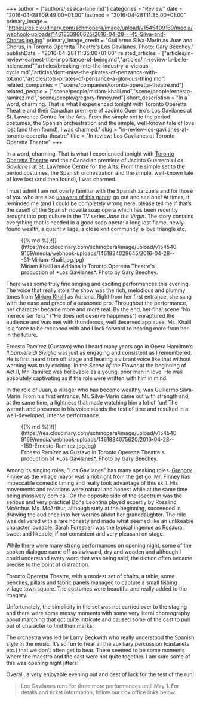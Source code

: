 +++
author = ["authors/jessica-lane.md"]
categories = "Review"
date = "2016-04-28T09:49:00+01:00"
lastmod = "2016-04-28T11:35:00+01:00"
primary_image = "https://res.cloudinary.com/schmopera/image/upload/v1545409169/media/webhook-uploads/1461833960625/2016-04-28---45-Silva-and-Chorus.jpg.jpg"
primary_image_credit = "Guillermo Silva-Marin as Juan and Chorus, in Toronto Operetta Theatre's Los Gavilanes. Photo: Gary Beechey."
publishDate = "2016-04-28T11:35:00+01:00"
related_articles = ["articles/in-review-earnest-the-importance-of-being.md","articles/in-review-la-belle-helene.md","articles/breaking-into-the-industry-a-vicious-cycle.md","articles/dont-miss-the-pirates-of-penzance-with-tot.md","articles/tots-pirates-of-penzance-a-glorious-thing.md"]
related_companies = ["scene/companies/toronto-operetta-theatre.md"]
related_people = ["scene/people/miriam-khalil.md","scene/people/ernesto-ramirez.md","scene/people/gregory-finney.md"]
short_description = "In a word, charming. That is what I experienced tonight with Toronto Operetta Theatre and their Canadian premiere of Jacinto Guerrero’s Los Gavilanes at St. Lawrence Centre for the Arts. From the simple set to the period costumes, the Spanish orchestration and the simple, well-known tale of love lost (and then found), I was charmed."
slug = "in-review-los-gavilanes-at-toronto-operetta-theatre"
title = "In review: Los Gavilanes at Toronto Operetta Theatre"
+++

In a word, charming. That is what I experienced tonight with [Toronto Operetta Theatre](/scene/companies/toronto-operetta-theatre/) and their Canadian premiere of Jacinto Guerrero’s *Los Gavilanes* at St. Lawrence Centre for the Arts. From the simple set to the period costumes, the Spanish orchestration and the simple, well-known tale of love lost (and then found), I was charmed. 

I must admit I am not overly familiar with the Spanish zarzuela and for those of you who are also [unaware of this genre](/what-the-eff-is-a-zarzuela-anyway/): go out and see one! At times, it reminded me (and I could be completely wrong here, please tell me if that’s the case!) of the Spanish novella soap opera which has been recently brought into pop culture in the TV series *Jane the Virgin*. The story contains everything that is needed in a good soap opera: a long lost flame, newly found wealth, a quaint village, a close knit community, a love triangle etc.

<figure data-type="image">{{% md %}}![](https://res.cloudinary.com/schmopera/image/upload/v1545409169/media/webhook-uploads/1461834029645/2016-04-28---31-Miriam-Khalil.jpg.jpg)
<figcaption>Miriam Khalil as Adriana in Toronto Operetta Theatre's production of *Los Gavilanes*. Photo by Gary Beechey.</figcaption>
</figure>

There was some truly fine singing and exciting performances this evening. The voice that really stole the show was the rich, melodious and plummy tones from [Miriam Khalil](/scene/people/miriam-khalil/) as Adriana. Right from her first entrance, she sang with the ease and grace of a seasoned pro. Throughout the performance, her character became more and more real. By the end, her final scene "No merece ser feliz" ("He does not deserve happiness") enraptured the audience and was met with thunderous, well deserved applause. Ms. Khalil is a force to be reckoned with and I look forward to hearing more from her in the future.

Ernesto Ramírez (Gustavo) who I heard many years ago in Opera Hamilton’s *Il barbiere di Siviglia* was just as engaging and consistent as I remembered. He is first heard from off stage and hearing a vibrant voice like that without warning was truly exciting. In the *Scene of the Flower* at the beginning of Act II, Mr. Ramírez was believable as a young, poor man in love. He was absolutely captivating as if the role were written with him in mind.

In the role of Juan, a villager who has become wealthy, was Guillermo Silva-Marin. From his first entrance, Mr. Silva-Marin came out with strength and, at the same time, a lightness that made watching him a lot of fun! The warmth and presence in his voice stands the test of time and resulted in a well-developed, intense performance.

<figure data-type="image">{{% md %}}![](https://res.cloudinary.com/schmopera/image/upload/v1545409169/media/webhook-uploads/1461834075620/2016-04-28---159-Ernesto-Ramirez.jpg.jpg)
<figcaption>Ernesto Ramírez as Gustavo in Toronto Operetta Theatre's production of *Los Gavilanes*. Photo by Gary Beechey.</figcaption>
</figure>

Among its singing roles, "Los Gavilanes" has many speaking roles. [Gregory Finney](/scene/people/gregory-finney/) as the village mayor was a riot right from the get go. Mr. Finney has impeccable comedic timing and really took advantage of this skill. His movements and reactions were natural and honest while at the same time being massively comical. On the opposite side of the spectrum was the serious and very practical Doña Leontina played expertly by Rosalind McArthur. Ms. McArthur, although surly at the beginning, succeeded in drawing the audience into her worries about her granddaughter. The role was delivered with a rare honesty and made what seemed like an unlikeable character loveable. Sarah Forestieri was the typical ingénue as Rosaura, sweet and likeable, if not consistent and very pleasant on stage.

While there were many strong performances on opening night, some of the spoken dialogue came off as awkward, dry and wooden and although I could understand every word that was being said, the diction often became precise to the point of distraction.

Toronto Operetta Theatre, with a modest set of chairs, a table, some benches, pillars and fabric panels managed to capture a small fishing village town square. The costumes were beautiful and really added to the imagery.

Unfortunately, the simplicity in the set was not carried over to the staging and there were some messy moments with some very literal choreography about marching that got quite intricate and caused some of the cast to pull out of character to find their marks. 

The orchestra was led by Larry Beckwith who really understood the Spanish style in the music. It’s so fun to hear all the auxiliary percussion (castanets etc.) that we don’t often get to hear. There seemed to be some moments where the maestro and the cast were not quite together. I am sure some of this was opening night jitters!

Overall, a very enjoyable evening out and best of luck for the rest of the run!

>Los Gavilanes runs for three more performances until May 1. For details and ticket information, follow our box office links below.
